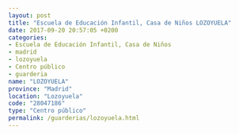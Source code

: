 ```yaml
---
layout: post
title: "Escuela de Educación Infantil, Casa de Niños LOZOYUELA"
date: 2017-09-20 20:57:05 +0200
categories:
- Escuela de Educación Infantil, Casa de Niños
- madrid
- lozoyuela
- Centro público
- guarderia
name: "LOZOYUELA"
province: "Madrid"
location: "Lozoyuela"
code: "28047186"
type: "Centro público"
permalink: /guarderias/lozoyuela.html
---
```

